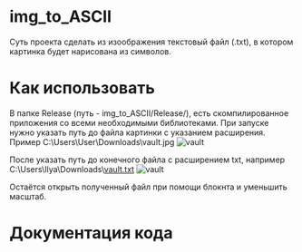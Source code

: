 # img_to_ASCII

Суть проекта сделать из изоображения текстовый файл (.txt), в котором картинка будет нарисована из символов.

# Как использовать

В папке Release (путь - img_to_ASCII/Release/), есть скомпилированное приложения со всеми необходимыми библиотеками.
При запуске нужно указать путь до файла картинки с указанием расширения. Пример C:\Users\User\Downloads\vault.jpg ![vault](https://user-images.githubusercontent.com/65711624/226263172-e12fca7b-5a99-4456-9359-b1b6fe550fc8.jpg)

После указать путь до конечного файла с расширением txt, например C:\Users\Ilya\Downloads\\[vault.txt](https://github.com/Mr-Robot01/img_to_ASCII/files/11014725/vault.txt) ![vault](https://user-images.githubusercontent.com/65711624/226263795-aee36317-5695-4a87-8097-9cff3e7a3a35.png)

Остаётся открыть полученный файл при помощи блокнта и уменьшить масштаб.

# Документация кода
